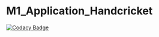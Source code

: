 # M1_Application_Handcricket

[![Codacy Badge](https://api.codacy.com/project/badge/Grade/8b167e1433d84c07986feab10e4f8217)](https://app.codacy.com/gh/Gulshan-J/M1_Application_Handcricket?utm_source=github.com&utm_medium=referral&utm_content=Gulshan-J/M1_Application_Handcricket&utm_campaign=Badge_Grade_Settings)

